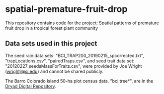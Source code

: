 # spatial-premature-fruit-drop

This repository contains code for the project: Spatial patterns of premature fruit drop in a tropical forest plant community

## Data sets used in this project

The seed rain data sets: "BCI_TRAP200_20190215_spcorrected.txt", "trapLocations.csv", "pairedTraps.csv", and seed trait data set: "20120227_seedsMassForTraits.csv", were provided by Joe Wright (wrightj@si.edu) and cannot be shared publicly.

The Barro Colorado Island 50-ha plot census data, "bci.tree\*", are in the [Dryad Digital Repository](https://doi.org/10.15146/5xcp-0d46). 